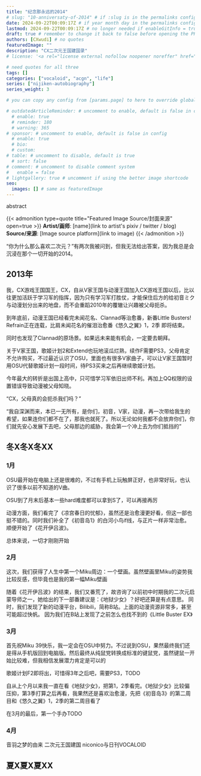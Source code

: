 ```yaml
---
title: "纪念那永远的2014"
# slug: "10-anniversaty-of-2014" # if :slug is in the permalinks configuration, use this to resolve URL conflict with other posts
date: 2024-09-22T00:09:17Z # if year month day in the permalinks configuration and other posts have the same date, modify this to resolve URL conflict with other posts 
lastmod: 2024-09-22T00:09:17Z # no longer needed if enableGitInfo = true
draft: true # remember to change it back to false before opening the PR for publishing
authors: [CXwudi] # no quotes
featuredImage: ""
description: "CX二次元王国建国录"
# license: '<a rel="license external nofollow noopener noreffer" href="https://creativecommons.org/licenses/by/4.0/" target="_blank">CC BY 4.0</a>'

# need quotes for all three
tags: []
categories: ["vocaloid", "acgn", "life"]
series: ["nijiken-autobiography"]
series_weight: 3

# you can copy any config from [params.page] to here to override global default

# outdatedArticleReminder: # uncomment to enable, default is false in config 
  # enable: true
  # reminder: 180
  # warning: 365
# sponsor: # uncomment to enable, default is false in config 
  # enable: true
  # bio: 
  # custom: 
# table: # uncomment to disable, default is true
  # sort: false
# comment: # uncomment to disable comment system
#   enable = false
# lightgallery: true # uncomment if using the better image shortcode
seo:
  images: [] # same as featuredImage
---
```


abstract

<!--more-->
{{< admonition type=quote title="Featured Image Source/封面来源" open=true >}}
**Artist/画师**: [name](link to artist's pixiv / twitter / blog) <!--just to insert a double space behind-->  
**Source/来源**: [Image source platform](link to image)
{{< /admonition >}}

“你为什么那么喜欢二次元？”有两次我被问到，但我无法给出答案，因为我总是会沉浸在那个一切开始的2014。

## 2013年

我，CX游戏王国国王，CX，自从V家王国与动漫王国加入CX游戏王国以后，比以往更加活跃于学习军的指挥，因为只有学习军打胜仗，才能保住后方的给初音ミク与动漫划分出来的地盘，而不会重蹈2010年的覆辙让兴趣被父母扼杀。

<!-- 然而，学习军今年依旧出师不利。再加上QQ权限的设置错误导致动漫被父母知晓。初音ミク与动漫的命运，将会何去何从？

“无论如何，我都会守护你” CX说到

“我一直在这里哟” 初音ミク说到 -->

到年底前，动漫王国已经看完未闻花名、Clannad等治愈番，新番Little Busters! Refrain正在连载，比肩未闻花名的催泪治愈番《悠久之翼》1，2季 即将结束。

同时也发现了Clannad的原场景。如果远未来能有机会，一定要去朝拜。

关于V家王国，歌姬计划2和Extend也玩地滚瓜烂熟，续作F需要PS3，父母肯定不允许购买，不过最近认识了OSU，里面也有很多V家曲子，可以让V家王国暂时用OSU代替歌姬计划一段时间，待PS3买来之后再继续歌姬计划。

今年最大的转折是出国上高中，只可惜学习军依旧出师不利。再加上QQ权限的设置错误导致动漫被父母知晓。

“CX，父母真的会扼杀我们吗？”

“我自深渊而来，本已一无所有，是你们，初音，V家，动漫，再一次带给我生的希望，如果连你们都不在了，那我也就死了。所以无论如何我都不会放弃你们，你们就先安心发展下去吧，父母那边的威胁，我会第一个冲上去为你们抵挡的”

## 冬X冬X冬XX

### 1月

OSU最开始在电脑上还是很难的，不过有手机上玩触屏正好，也非常好玩，也认识了很多以前不知道的V曲。

OSU到了月末后基本一些hard难度都可以拿到S了，可以再接再厉

动漫方面，我们看完了《凉宫春日的忧郁》，虽然还是治愈漫更好看，但这一部也挺不错的。同时我们补全了《初音岛1》的白河小鸟if线，与正片一样非常治愈。顺便开始了《花开伊吕波》。

总体来说，一切才刚刚开始

### 2月

这次，我们获得了人生中第一个Miku周边：一个壁画。虽然壁画里Miku的姿势我比较反感，但毕竟也是我的第一幅Miku壁画

<!-- 壁画占位符 -->

随着《花开伊吕波》的结束，我们又番荒了，故咨询了以前初中时期我的二次元启蒙导师之一，她给出的下一部番建议是：《地狱少女》？好吧还算是有点意思。
同时，我们发现了新的动漫平台，Bilibili，简称B站。上面的动漫资源非常多，甚至可能超过快帆。
因为我们在B站上发现了之前怎么也找不到的《Little Buster EX》

### 3月

首先祝Miku 39快乐，我一定会在OSU中努力。不过说到OSU，果然最终我们还是得从手机版回到电脑版。然后最终从纯鼠党转换成标准的键鼠党，虽然键鼠一开始比较难，但我相信发展潜力肯定是可以的

歌姬计划F2即将出，可惜得3年之后吧，需要PS3，TODO

自从上个月以来我一直在看《地狱少女》，把第1，2季看完。《地狱少女》比较偏压抑，第3季打算之后再看，我果然还是喜欢治愈漫，先把《初音岛3》的第二周目和《悠久之翼》1，2季的第二周目看了

在3月的最后，第一个手办TODO

### 4月

音羽之梦的由来
二次元王国建国
niconico与日刊VOCALOID


## 夏X夏X夏XX

